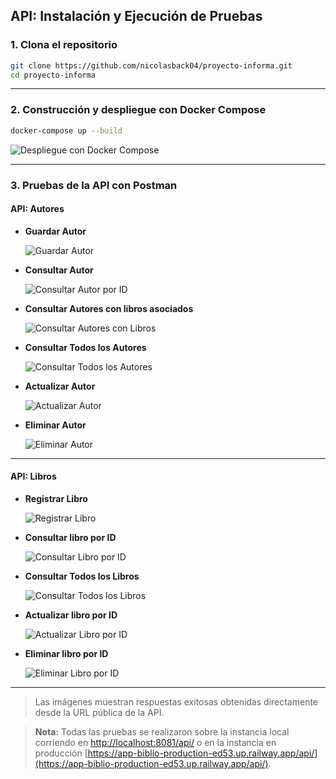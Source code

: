## API: Instalación y Ejecución de Pruebas

### 1. Clona el repositorio

```bash
git clone https://github.com/nicolasback04/proyecto-informa.git
cd proyecto-informa
```

---

### 2. Construcción y despliegue con Docker Compose

```bash
docker-compose up --build
```
![Despliegue con Docker Compose](docs/img/instalacion-docker-compose.png)

---

### 3. Pruebas de la API con Postman

#### API: Autores

- **Guardar Autor**

  ![Guardar Autor](docs/img/postman-guardar-autor.png)

- **Consultar Autor**

  ![Consultar Autor por ID](docs/img/postman-consultar-autor.png)

- **Consultar Autores con libros asociados**

  ![Consultar Autores con Libros](docs/img/postman-consultar-autores-libros.png)

- **Consultar Todos los Autores**

  ![Consultar Todos los Autores](docs/img/postman-consultar-todos-autores.png)

- **Actualizar Autor**

  ![Actualizar Autor](docs/img/postman-actualizar-autor.png)

- **Eliminar Autor**

  ![Eliminar Autor](docs/img/postman-eliminar-autor.png)

---

#### API: Libros

- **Registrar Libro**

  ![Registrar Libro](docs/img/postman-registrar-libro.png)

- **Consultar libro por ID**

  ![Consultar Libro por ID](docs/img/postman-consultar-libro-id.png)

- **Consultar Todos los Libros**

  ![Consultar Todos los Libros](docs/img/postman-consultar-todos-libros.png)

- **Actualizar libro por ID**

  ![Actualizar Libro por ID](docs/img/postman-actualizar-libro.png)

- **Eliminar libro por ID**

  ![Eliminar Libro por ID](docs/img/postman-eliminar-libro.png)

---


> Las imágenes muestran respuestas exitosas obtenidas directamente desde la URL pública de la API.

> **Nota:** Todas las pruebas se realizaron sobre la instancia local corriendo en [http://localhost:8081/api/](http://localhost:8081/api/) o en la instancia en producción [https://app-biblio-production-ed53.up.railway.app/api/](https://app-biblio-production-ed53.up.railway.app/api/).

